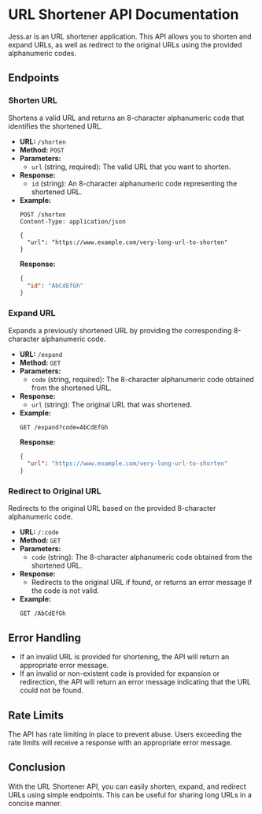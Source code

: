 # URL Shortener API Documentation

Jess.ar is an URL shortener application. This API allows you to shorten and expand URLs, as well as redirect to the original URLs using the provided alphanumeric codes.

## Endpoints

### Shorten URL

Shortens a valid URL and returns an 8-character alphanumeric code that identifies the shortened URL.

- **URL:** `/shorten`
- **Method:** `POST`
- **Parameters:**
  - `url` (string, required): The valid URL that you want to shorten.
- **Response:**
  - `id` (string): An 8-character alphanumeric code representing the shortened URL.
- **Example:**
  ```http
  POST /shorten
  Content-Type: application/json

  {
    "url": "https://www.example.com/very-long-url-to-shorten"
  }
  ```
  **Response:**
  ```json
  {
    "id": "AbCdEfGh"
  }
  ```

### Expand URL

Expands a previously shortened URL by providing the corresponding 8-character alphanumeric code.

- **URL:** `/expand`
- **Method:** `GET`
- **Parameters:**
  - `code` (string, required): The 8-character alphanumeric code obtained from the shortened URL.
- **Response:**
  - `url` (string): The original URL that was shortened.
- **Example:**
  ```http
  GET /expand?code=AbCdEfGh
  ```
  **Response:**
  ```json
  {
    "url": "https://www.example.com/very-long-url-to-shorten"
  }
  ```

### Redirect to Original URL

Redirects to the original URL based on the provided 8-character alphanumeric code.

- **URL:** `/:code`
- **Method:** `GET`
- **Parameters:**
  - `code` (string): The 8-character alphanumeric code obtained from the shortened URL.
- **Response:**
  - Redirects to the original URL if found, or returns an error message if the code is not valid.
- **Example:**
  ```http
  GET /AbCdEfGh
  ```
  
## Error Handling

- If an invalid URL is provided for shortening, the API will return an appropriate error message.
- If an invalid or non-existent code is provided for expansion or redirection, the API will return an error message indicating that the URL could not be found.

## Rate Limits

The API has rate limiting in place to prevent abuse. Users exceeding the rate limits will receive a response with an appropriate error message.

## Conclusion

With the URL Shortener API, you can easily shorten, expand, and redirect URLs using simple endpoints. This can be useful for sharing long URLs in a concise manner.
